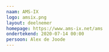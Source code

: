 ```yaml
---
naam: AMS-IX
logo: amsix.png
layout: deelnemer
homepage: https://www.ams-ix.net/ams
ondertekend: 2020-07-14 00:00
persoon: Alex de Joode
---
```


